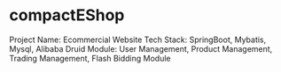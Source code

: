 # compactEShop
Project Name: Ecommercial Website
Tech Stack: SpringBoot, Mybatis, Mysql, Alibaba Druid
Module: User Management, Product Management, Trading Management, Flash Bidding Module
